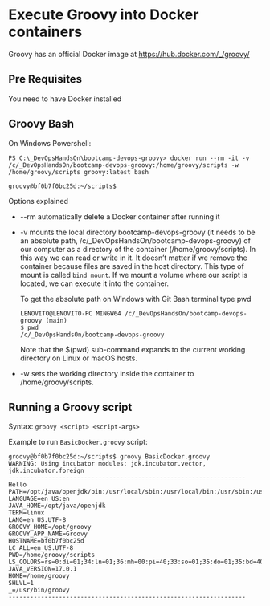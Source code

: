 # Execute Groovy into Docker containers

Groovy has an official Docker image at https://hub.docker.com/_/groovy/

## Pre Requisites

You need to have Docker installed 

## Groovy Bash 

On Windows Powershell:

```
PS C:\_DevOpsHandsOn\bootcamp-devops-groovy> docker run --rm -it -v /c/_DevOpsHandsOn/bootcamp-devops-groovy:/home/groovy/scripts -w /home/groovy/scripts groovy:latest bash
```
```
groovy@bf0b7f0bc25d:~/scripts$ 
```
Options explained

* --rm automatically delete a Docker container after running it

* -v mounts the local directory bootcamp-devops-groovy (it needs to be an absolute path, /c/_DevOpsHandsOn/bootcamp-devops-groovy) of our computer as a directory of the container (/home/groovy/scripts). In this way we can read or write in it. It doesn’t matter if we remove the container because files are saved in the host directory.  This type of mount is called `bind mount`. If we mount a volume where our script is located, we can execute it into the container.

    To get the absolute path on Windows with Git Bash terminal type pwd

    ```
    LENOVITO@LENOVITO-PC MINGW64 /c/_DevOpsHandsOn/bootcamp-devops-groovy (main)
    $ pwd
    /c/_DevOpsHandsOn/bootcamp-devops-groovy
    ```
    Note that the $(pwd) sub-command expands to the current working directory on Linux or macOS hosts.

* -w sets the working directory inside the container to /home/groovy/scripts.




## Running a Groovy script
Syntax: `groovy <script> <script-args>`

Example to run `BasicDocker.groovy` script:

```
groovy@bf0b7f0bc25d:~/scripts$ groovy BasicDocker.groovy
WARNING: Using incubator modules: jdk.incubator.vector, jdk.incubator.foreign
------------------------------------------------------------------
Hello
PATH=/opt/java/openjdk/bin:/usr/local/sbin:/usr/local/bin:/usr/sbin:/usr/bin:/sbin:/binGROOVY_VERSION=3.0.9
LANGUAGE=en_US:en
JAVA_HOME=/opt/java/openjdk
TERM=linux
LANG=en_US.UTF-8
GROOVY_HOME=/opt/groovy
GROOVY_APP_NAME=Groovy
HOSTNAME=bf0b7f0bc25d
LC_ALL=en_US.UTF-8
PWD=/home/groovy/scripts
LS_COLORS=rs=0:di=01;34:ln=01;36:mh=00:pi=40;33:so=01;35:do=01;35:bd=40;33;01:cd=40;33;01:or=40;31;01:mi=00:su=37;41:sg=30;43:ca=30;41:tw=30;42:ow=34;42:st=37;44:ex=01;32:*.tar=01;31:*.tgz=01;31:*.arc=01;31:*.arj=01;31:*.taz=01;31:*.lha=01;31:*.lz4=01;31:*.lzh=01;31:*.lzma=01;31:*.tlz=01;31:*.txz=01;31:*.tzo=01;31:*.t7z=01;31:*.zip=01;31:*.z=01;31:*.dz=01;31:*.gz=01;31:*.lrz=01;31:*.lz=01;31:*.lzo=01;31:*.xz=01;31:*.zst=01;31:*.tzst=01;31:*.bz2=01;31:*.bz=01;31:*.tbz=01;31:*.tbz2=01;31:*.tz=01;31:*.deb=01;31:*.rpm=01;31:*.jar=01;31:*.war=01;31:*.ear=01;31:*.sar=01;31:*.rar=01;31:*.alz=01;31:*.ace=01;31:*.zoo=01;31:*.cpio=01;31:*.7z=01;31:*.rz=01;31:*.cab=01;31:*.wim=01;31:*.swm=01;31:*.dwm=01;31:*.esd=01;31:*.jpg=01;35:*.jpeg=01;35:*.mjpg=01;35:*.mjpeg=01;35:*.gif=01;35:*.bmp=01;35:*.pbm=01;35:*.pgm=01;35:*.ppm=01;35:*.tga=01;35:*.xbm=01;35:*.xpm=01;35:*.tif=01;35:*.tiff=01;35:*.png=01;35:*.svg=01;35:*.svgz=01;35:*.mng=01;35:*.pcx=01;35:*.mov=01;35:*.mpg=01;35:*.mpeg=01;35:*.m2v=01;35:*.mkv=01;35:*.webm=01;35:*.ogm=01;35:*.mp4=01;35:*.m4v=01;35:*.mp4v=01;35:*.vob=01;35:*.qt=01;35:*.nuv=01;35:*.wmv=01;35:*.asf=01;35:*.rm=01;35:*.rmvb=01;35:*.flc=01;35:*.avi=01;35:*.fli=01;35:*.flv=01;35:*.gl=01;35:*.dl=01;35:*.xcf=01;35:*.xwd=01;35:*.yuv=01;35:*.cgm=01;35:*.emf=01;35:*.ogv=01;35:*.ogx=01;35:*.aac=00;36:*.au=00;36:*.flac=00;36:*.m4a=00;36:*.mid=00;36:*.midi=00;36:*.mka=00;36:*.mp3=00;36:*.mpc=00;36:*.ogg=00;36:*.ra=00;36:*.wav=00;36:*.oga=00;36:*.opus=00;36:*.spx=00;36:*.xspf=00;36:
JAVA_VERSION=17.0.1
HOME=/home/groovy
SHLVL=1
_=/usr/bin/groovy
------------------------------------------------------------------
```
